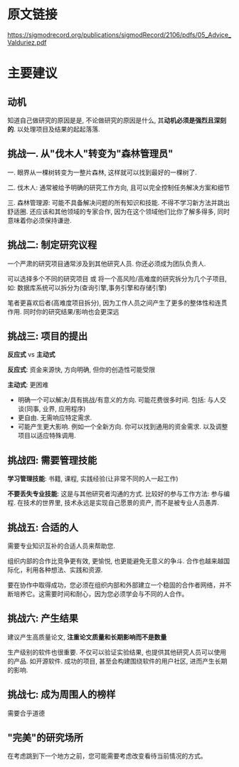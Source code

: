 # 原文链接
https://sigmodrecord.org/publications/sigmodRecord/2106/pdfs/05_Advice_Valduriez.pdf

# 主要建议
## 动机
知道自己做研究的原因是是, 不论做研究的原因是什么, 其**动机必须是强烈且深刻的**. 以处理项目及结果的起起落落.

## 挑战一. 从"伐木人"转变为"森林管理员"
一. 眼界从一棵树转变为一整片森林, 这样就可以找到最好的一棵树了. 

二. 伐木人: 通常被给予明确的研究工作方向, 且可以完全控制任务解决方案和细节

三. 森林管理源: 可能不具备解决问题的所有知识和技能. 不得不学习新方法并跳出舒适圈. 还应该和其他领域的专家合作, 因为在这个领域他们比你了解多得多, 同时意味着你必须保持谦逊.

## 挑战二: 制定研究议程 
一个严肃的研究项目通常涉及到其他研究人员. 你还必须成为团队负责人.

可以选择多个不同的研究项目 或 将一个高风险/高难度的研究拆分为几个子项目, 如: 数据库系统可以拆分为(查询引擎,事务引擎和存储引擎)

笔者更喜欢后者(高难度项目拆分), 因为工作人员之间产生了更多的整体性和连贯作用. 同时你的研究结果/影响也会更深远

## 挑战三: 项目的提出
**反应式** vs **主动式**

**反应式**: 资金来源快, 方向明确, 但你的创造性可能受限

**主动式**: 更困难

- 明确一个可以解决/具有挑战/有意义的方向. 可能花费很多时间. 包括: 与人交谈(同事, 业界, 应用程序)
- 更自由. 无需响应特定需求.
- 可能产生更大影响. 例如一个全新方向. 你可以找到通用的资金需求. 以及调整项目以适应特殊调用.

## 挑战四: 需要管理技能
**学习管理技能**: 书籍, 课程, 实践经验(让非常不同的人一起工作)

**不要丢失专业技能**: 这是与其他研究者沟通的方式. 比较好的参与工作方法: 参与编程. 在技术的世界里, 技术永远是实现自己愿景的资产, 而不是被专业人员愚弄.

## 挑战五: 合适的人
需要专业知识互补的合适人员来帮助您.

组织内部的合作比竞争更有效, 更愉悦, 也更能避免无意义的争斗. 合作也越来越国际化，利用各种想法、实践和资源. 

要在协作中取得成功，您必须在组织内部和外部建立一个稳固的合作者网络，并不断培养它。这需要时间和耐心，因为您必须学会与不同的人合作。

## 挑战六: 产生结果
建议产生高质量论文, **注重论文质量和长期影响而不是数量**

生产级别的软件也很重要. 不仅可以验证实验结果, 也提供其他研究人员可以使用的产品. 如开源软件. 成功的项目, 甚至会构建围绕软件的用户社区, 进而产生长期的影响. 

## 挑战七: 成为周围人的榜样
需要合乎道德

## "完美"的研究场所
在考虑跳到下一个地方之前，您可能需要考虑改变看待当前情况的方式。
